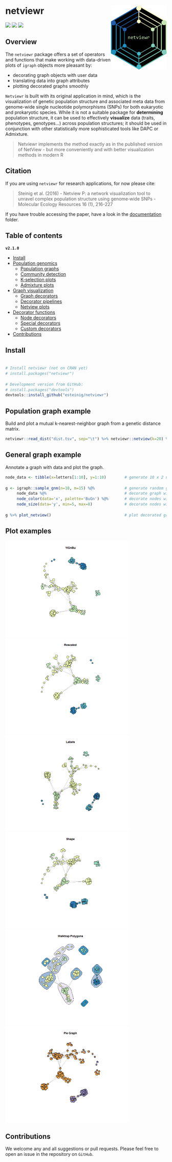 # netviewr <a href='https://github.com/esteinig'><img src='man/logos/logo_simple.png' align="right" height="200" /></a>

![](https://img.shields.io/badge/lang-R-blue.svg)
![](https://img.shields.io/badge/version-2.1.0-blue.svg)
![](https://img.shields.io/badge/published-MolEcoRes-green.svg)

## Overview

The `netviewr` package offers a set of operators and functions that make 
working with data-driven plots of `igraph` objects more pleasant by:
  
  - decorating graph objects with user data
  - translating data into graph attributes
  - plotting decorated graphs smoothly

`Netviewr` is built with its original application in mind, which is the visualization of genetic population structure and associated meta data from genome-wide single nucleotide polymorphisms (SNPs) for both eukaryotic and prokaryotic species. While it is not a suitable package for __determining__ population structure, it can be used to effectively __visualize__ data (traits, phenotypes, genotypes...) across population structures; it should be used in conjunction with other statistically more sophisticated tools like DAPC or Admixture. 

> Netviewr implements the method exactly as in the published version of NetView - but more conveniently and with better visualization methods in modern R

## Citation

If you are using `netviewr` for research applications, for now please cite:

> Steinig et al. (2016) - Netview P: a network visualization tool to unravel complex population structure using genome‐wide SNPs - Molecular Ecology Resources 16 (1), 216-227

If you have trouble accessing the paper, have a look in the [documentation](docs/) folder.

## Table of contents

**`v2.1.0`**

- [Install](#install)
- [Population genomics](docs/POPGENOM.md#population-genomics)
  - [Population graphs](docs/POPGENOM.md#population-graphs)
  - [Community detection](docs/POPGENOM.md#community-detection)
  - [K-selection plots](docs/POPGENOM.md#k-selection-plots)
  - [Admixture plots](docs/POPGENOM.md#admixture-plots)
- [Graph visualization](docs/GRAPHVIZ.md#general-graph)
  - [Graph decorators](docs/GRAPHVIZ.md#graph-decorators)
  - [Decorator pipelines](docs/GRAPHVIZ.md#decorator-pipelines)
  - [Netview plots](docs/GRAPHVIZ.md#netview-plots)
- [Decorator functions](docs/DECFUNC.md#decorator-functions)
  - [Node decorators](docs/DECFUNC.md#node-decorators)
  - [Special decorators](docs/DECFUNC.md#special-decorators)
  - [Custom decorators](docs/DECFUNC.md#custom-decorators)
- [Contributions](#contributions)


## Install

``` r

# Install netviewr (not on CRAN yet)
# install.packages("netviewr")

# Development version from GitHub:
# install.packages("devtools")
devtools::install_github("esteinig/netviewr")
```

## Population graph example

Build and plot a mutual k-nearest-neighbor graph from a genetic distance matrix.

```r
netviewr::read_dist("dist.tsv", sep="\t") %>% netviewr::netview(k=20) %>% netviewr::plot_netview()
```


## General graph example

Annotate a graph with data and plot the graph.

```r
node_data <- tibble(x=letters[1:10], y=1:10)        # generate 10 x 2 node data tibble

g <- igraph::sample_gnm(n=10, m=15) %@%             # generate random graph with 10 nodes
     node_data %@%                                  # decorate graph with node data tibble
     node_color(data='x', palette='BuGn') %@%       # decorate nodes with colors paletted by x
     node_size(data='y', min=5, max=8)              # decorate nodes with values rescaled by y
     
g %>% plot_netview()                                # plot decorated graph from magrittr pipe 
```

## Plot examples

<img src='man/plots/color_1.png' height="300" /> <img src='man/plots/size_2.png' height="300" />
<img src='man/plots/labels_2.png' height="300" /> <img src='man/plots/shape_2.png' height="300" />
<img src='man/plots/community_1.png' height="300" /> <img src='man/plots/pie_1.png' height="300" />

## Contributions

We welcome any and all suggestions or pull requests. Please feel free to open an issue in the repository on `GitHub`.


